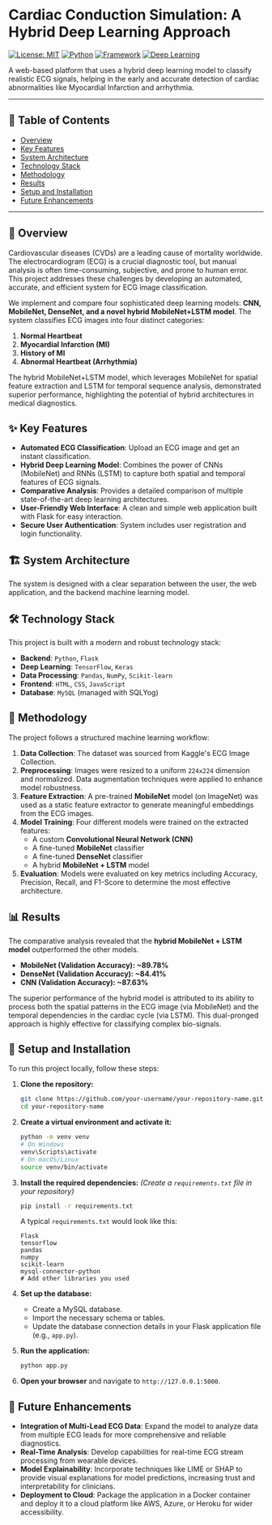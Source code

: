 
# Cardiac Conduction Simulation: A Hybrid Deep Learning Approach

[![License: MIT](https://img.shields.io/badge/License-MIT-yellow.svg)](https://opensource.org/licenses/MIT)
[![Python](https://img.shields.io/badge/Python-3.8%2B-blue.svg)](https://www.python.org/)
[![Framework](https://img.shields.io/badge/Framework-Flask-green.svg)](https://flask.palletsprojects.com/)
[![Deep Learning](https://img.shields.io/badge/Deep%20Learning-TensorFlow%20%7C%20Keras-orange.svg)](https://www.tensorflow.org/)

A web-based platform that uses a hybrid deep learning model to classify realistic ECG signals, helping in the early and accurate detection of cardiac abnormalities like Myocardial Infarction and arrhythmia.

---

## 📖 Table of Contents
* [Overview](#-overview)
* [Key Features](#-key-features)
* [System Architecture](#-system-architecture)
* [Technology Stack](#-technology-stack)
* [Methodology](#-methodology)
* [Results](#-results)
* [Setup and Installation](#-setup-and-installation)
* [Future Enhancements](#-future-enhancements)

---

## 🔭 Overview

Cardiovascular diseases (CVDs) are a leading cause of mortality worldwide. The electrocardiogram (ECG) is a crucial diagnostic tool, but manual analysis is often time-consuming, subjective, and prone to human error. This project addresses these challenges by developing an automated, accurate, and efficient system for ECG image classification.

We implement and compare four sophisticated deep learning models: **CNN, MobileNet, DenseNet, and a novel hybrid MobileNet+LSTM model**. The system classifies ECG images into four distinct categories:
1.  **Normal Heartbeat**
2.  **Myocardial Infarction (MI)**
3.  **History of MI**
4.  **Abnormal Heartbeat (Arrhythmia)**

The hybrid MobileNet+LSTM model, which leverages MobileNet for spatial feature extraction and LSTM for temporal sequence analysis, demonstrated superior performance, highlighting the potential of hybrid architectures in medical diagnostics.

## ✨ Key Features

- **Automated ECG Classification**: Upload an ECG image and get an instant classification.
- **Hybrid Deep Learning Model**: Combines the power of CNNs (MobileNet) and RNNs (LSTM) to capture both spatial and temporal features of ECG signals.
- **Comparative Analysis**: Provides a detailed comparison of multiple state-of-the-art deep learning architectures.
- **User-Friendly Web Interface**: A clean and simple web application built with Flask for easy interaction.
- **Secure User Authentication**: System includes user registration and login functionality.



## 🏗️ System Architecture

The system is designed with a clear separation between the user, the web application, and the backend machine learning model.
## 🛠️ Technology Stack

This project is built with a modern and robust technology stack:

- **Backend**: `Python`, `Flask`
- **Deep Learning**: `TensorFlow`, `Keras`
- **Data Processing**: `Pandas`, `NumPy`, `Scikit-learn`
- **Frontend**: `HTML`, `CSS`, `JavaScript`
- **Database**: `MySQL` (managed with SQLYog)

## 🔬 Methodology

The project follows a structured machine learning workflow:

1.  **Data Collection**: The dataset was sourced from Kaggle's ECG Image Collection.
2.  **Preprocessing**: Images were resized to a uniform `224x224` dimension and normalized. Data augmentation techniques were applied to enhance model robustness.
3.  **Feature Extraction**: A pre-trained **MobileNet** model (on ImageNet) was used as a static feature extractor to generate meaningful embeddings from the ECG images.
4.  **Model Training**: Four different models were trained on the extracted features:
    - A custom **Convolutional Neural Network (CNN)**
    - A fine-tuned **MobileNet** classifier
    - A fine-tuned **DenseNet** classifier
    - A hybrid **MobileNet + LSTM** model
5.  **Evaluation**: Models were evaluated on key metrics including Accuracy, Precision, Recall, and F1-Score to determine the most effective architecture.

## 📊 Results

The comparative analysis revealed that the **hybrid MobileNet + LSTM model** outperformed the other models.

- **MobileNet (Validation Accuracy): ~89.78%**
- **DenseNet (Validation Accuracy): ~84.41%**
- **CNN (Validation Accuracy): ~87.63%**

The superior performance of the hybrid model is attributed to its ability to process both the spatial patterns in the ECG image (via MobileNet) and the temporal dependencies in the cardiac cycle (via LSTM). This dual-pronged approach is highly effective for classifying complex bio-signals.

## 🚀 Setup and Installation

To run this project locally, follow these steps:

1.  **Clone the repository:**
    ```bash
    git clone https://github.com/your-username/your-repository-name.git
    cd your-repository-name
    ```

2.  **Create a virtual environment and activate it:**
    ```bash
    python -m venv venv
    # On Windows
    venv\Scripts\activate
    # On macOS/Linux
    source venv/bin/activate
    ```

3.  **Install the required dependencies:**
    *(Create a `requirements.txt` file in your repository)*
    ```bash
    pip install -r requirements.txt
    ```
    A typical `requirements.txt` would look like this:
    ```
    Flask
    tensorflow
    pandas
    numpy
    scikit-learn
    mysql-connector-python
    # Add other libraries you used
    ```

4.  **Set up the database:**
    - Create a MySQL database.
    - Import the necessary schema or tables.
    - Update the database connection details in your Flask application file (e.g., `app.py`).

5.  **Run the application:**
    ```bash
    python app.py
    ```

6.  **Open your browser** and navigate to `http://127.0.0.1:5000`.

## 🔮 Future Enhancements

- **Integration of Multi-Lead ECG Data**: Expand the model to analyze data from multiple ECG leads for more comprehensive and reliable diagnostics.
- **Real-Time Analysis**: Develop capabilities for real-time ECG stream processing from wearable devices.
- **Model Explainability**: Incorporate techniques like LIME or SHAP to provide visual explanations for model predictions, increasing trust and interpretability for clinicians.
- **Deployment to Cloud**: Package the application in a Docker container and deploy it to a cloud platform like AWS, Azure, or Heroku for wider accessibility.


